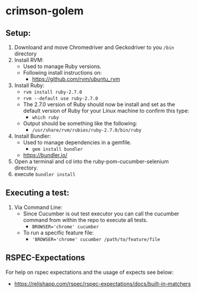 # crimson-golem

## Setup:
1. Downloand and move Chromedriver and Geckodriver to you `/bin` directory
2. Install RVM:
	- Used to manage Ruby versions.
	- Following install instructions on:
		- https://github.com/rvm/ubuntu_rvm
3. Install Ruby:
	- `rvm install ruby-2.7.0`
	- `rvm --default use ruby-2.7.0`
	- The 2.7.0 version of Ruby should now be install and set as the default version of Ruby for your Linux machine to confirm this type:
		- `which ruby`
	- Output should be something like the following:
		- `/usr/share/rvm/rubies/ruby-2.7.0/bin/ruby`
4. Install Bundler:
	- Used to manage dependencies in a gemfile.
		- `gem install bundler`
	- https://bundler.io/
5. Open a terminal and cd into the ruby-pom-cucumber-selenium directory.
6. execute `bundler install`

## Executing a test:
1. Via Command Line:
	- Since Cucumber is out test executor you can call the cucumber command from within the repo to execute all tests.
		- `BROWSER='chrome' cucumber`
	- To run a specific feature file:
		- `'BROWSER='chrome' cucumber /path/to/feature/file`

## RSPEC-Expectations
For help on rspec expectations and the usage of expects see below:
 - https://relishapp.com/rspec/rspec-expectations/docs/built-in-matchers
